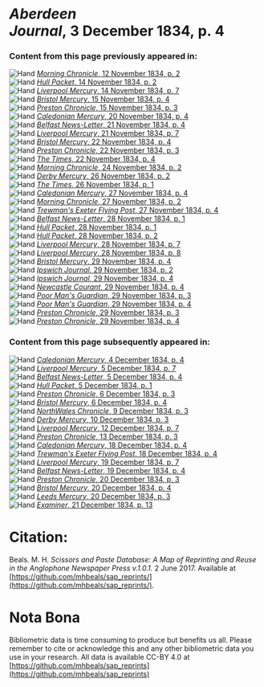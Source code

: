# *Aberdeen Journal*, 3 December 1834, p. 4  
  
### Content from this page previously appeared in:  
![Hand](http://scissorsandpaste.net/wp-content/uploads/2017/06/smallhandpointer.png) [*Morning Chronicle*, 12 November 1834, p. 2](https://mhbeals.github.io/sap_html/Morning-Chronicle/Morning-Chronicle-12-November-1834-p-2)  
![Hand](http://scissorsandpaste.net/wp-content/uploads/2017/06/smallhandpointer.png) [*Hull Packet*, 14 November 1834, p. 2](https://mhbeals.github.io/sap_html/Hull-Packet/Hull-Packet-14-November-1834-p-2)  
![Hand](http://scissorsandpaste.net/wp-content/uploads/2017/06/smallhandpointer.png) [*Liverpool Mercury*, 14 November 1834, p. 7](https://mhbeals.github.io/sap_html/Liverpool-Mercury/Liverpool-Mercury-14-November-1834-p-7)  
![Hand](http://scissorsandpaste.net/wp-content/uploads/2017/06/smallhandpointer.png) [*Bristol Mercury*, 15 November 1834, p. 4](https://mhbeals.github.io/sap_html/Bristol-Mercury/Bristol-Mercury-15-November-1834-p-4)  
![Hand](http://scissorsandpaste.net/wp-content/uploads/2017/06/smallhandpointer.png) [*Preston Chronicle*, 15 November 1834, p. 3](https://mhbeals.github.io/sap_html/Preston-Chronicle/Preston-Chronicle-15-November-1834-p-3)  
![Hand](http://scissorsandpaste.net/wp-content/uploads/2017/06/smallhandpointer.png) [*Caledonian Mercury*, 20 November 1834, p. 4](https://mhbeals.github.io/sap_html/Caledonian-Mercury/Caledonian-Mercury-20-November-1834-p-4)  
![Hand](http://scissorsandpaste.net/wp-content/uploads/2017/06/smallhandpointer.png) [*Belfast News-Letter*, 21 November 1834, p. 4](https://mhbeals.github.io/sap_html/Belfast-News-Letter/Belfast-News-Letter-21-November-1834-p-4)  
![Hand](http://scissorsandpaste.net/wp-content/uploads/2017/06/smallhandpointer.png) [*Liverpool Mercury*, 21 November 1834, p. 7](https://mhbeals.github.io/sap_html/Liverpool-Mercury/Liverpool-Mercury-21-November-1834-p-7)  
![Hand](http://scissorsandpaste.net/wp-content/uploads/2017/06/smallhandpointer.png) [*Bristol Mercury*, 22 November 1834, p. 4](https://mhbeals.github.io/sap_html/Bristol-Mercury/Bristol-Mercury-22-November-1834-p-4)  
![Hand](http://scissorsandpaste.net/wp-content/uploads/2017/06/smallhandpointer.png) [*Preston Chronicle*, 22 November 1834, p. 3](https://mhbeals.github.io/sap_html/Preston-Chronicle/Preston-Chronicle-22-November-1834-p-3)  
![Hand](http://scissorsandpaste.net/wp-content/uploads/2017/06/smallhandpointer.png) [*The Times*, 22 November 1834, p. 4](https://mhbeals.github.io/sap_html/The-Times/The-Times-22-November-1834-p-4)  
![Hand](http://scissorsandpaste.net/wp-content/uploads/2017/06/smallhandpointer.png) [*Morning Chronicle*, 24 November 1834, p. 2](https://mhbeals.github.io/sap_html/Morning-Chronicle/Morning-Chronicle-24-November-1834-p-2)  
![Hand](http://scissorsandpaste.net/wp-content/uploads/2017/06/smallhandpointer.png) [*Derby Mercury*, 26 November 1834, p. 2](https://mhbeals.github.io/sap_html/Derby-Mercury/Derby-Mercury-26-November-1834-p-2)  
![Hand](http://scissorsandpaste.net/wp-content/uploads/2017/06/smallhandpointer.png) [*The Times*, 26 November 1834, p. 1](https://mhbeals.github.io/sap_html/The-Times/The-Times-26-November-1834-p-1)  
![Hand](http://scissorsandpaste.net/wp-content/uploads/2017/06/smallhandpointer.png) [*Caledonian Mercury*, 27 November 1834, p. 4](https://mhbeals.github.io/sap_html/Caledonian-Mercury/Caledonian-Mercury-27-November-1834-p-4)  
![Hand](http://scissorsandpaste.net/wp-content/uploads/2017/06/smallhandpointer.png) [*Morning Chronicle*, 27 November 1834, p. 2](https://mhbeals.github.io/sap_html/Morning-Chronicle/Morning-Chronicle-27-November-1834-p-2)  
![Hand](http://scissorsandpaste.net/wp-content/uploads/2017/06/smallhandpointer.png) [*Trewman's Exeter Flying Post*, 27 November 1834, p. 4](https://mhbeals.github.io/sap_html/Trewman's-Exeter-Flying-Post/Trewman's-Exeter-Flying-Post-27-November-1834-p-4)  
![Hand](http://scissorsandpaste.net/wp-content/uploads/2017/06/smallhandpointer.png) [*Belfast News-Letter*, 28 November 1834, p. 1](https://mhbeals.github.io/sap_html/Belfast-News-Letter/Belfast-News-Letter-28-November-1834-p-1)  
![Hand](http://scissorsandpaste.net/wp-content/uploads/2017/06/smallhandpointer.png) [*Hull Packet*, 28 November 1834, p. 1](https://mhbeals.github.io/sap_html/Hull-Packet/Hull-Packet-28-November-1834-p-1)  
![Hand](http://scissorsandpaste.net/wp-content/uploads/2017/06/smallhandpointer.png) [*Hull Packet*, 28 November 1834, p. 2](https://mhbeals.github.io/sap_html/Hull-Packet/Hull-Packet-28-November-1834-p-2)  
![Hand](http://scissorsandpaste.net/wp-content/uploads/2017/06/smallhandpointer.png) [*Liverpool Mercury*, 28 November 1834, p. 7](https://mhbeals.github.io/sap_html/Liverpool-Mercury/Liverpool-Mercury-28-November-1834-p-7)  
![Hand](http://scissorsandpaste.net/wp-content/uploads/2017/06/smallhandpointer.png) [*Liverpool Mercury*, 28 November 1834, p. 8](https://mhbeals.github.io/sap_html/Liverpool-Mercury/Liverpool-Mercury-28-November-1834-p-8)  
![Hand](http://scissorsandpaste.net/wp-content/uploads/2017/06/smallhandpointer.png) [*Bristol Mercury*, 29 November 1834, p. 4](https://mhbeals.github.io/sap_html/Bristol-Mercury/Bristol-Mercury-29-November-1834-p-4)  
![Hand](http://scissorsandpaste.net/wp-content/uploads/2017/06/smallhandpointer.png) [*Ipswich Journal*, 29 November 1834, p. 2](https://mhbeals.github.io/sap_html/Ipswich-Journal/Ipswich-Journal-29-November-1834-p-2)  
![Hand](http://scissorsandpaste.net/wp-content/uploads/2017/06/smallhandpointer.png) [*Ipswich Journal*, 29 November 1834, p. 4](https://mhbeals.github.io/sap_html/Ipswich-Journal/Ipswich-Journal-29-November-1834-p-4)  
![Hand](http://scissorsandpaste.net/wp-content/uploads/2017/06/smallhandpointer.png) [*Newcastle Courant*, 29 November 1834, p. 4](https://mhbeals.github.io/sap_html/Newcastle-Courant/Newcastle-Courant-29-November-1834-p-4)  
![Hand](http://scissorsandpaste.net/wp-content/uploads/2017/06/smallhandpointer.png) [*Poor Man's Guardian*, 29 November 1834, p. 3](https://mhbeals.github.io/sap_html/Poor-Man's-Guardian/Poor-Man's-Guardian-29-November-1834-p-3)  
![Hand](http://scissorsandpaste.net/wp-content/uploads/2017/06/smallhandpointer.png) [*Poor Man's Guardian*, 29 November 1834, p. 4](https://mhbeals.github.io/sap_html/Poor-Man's-Guardian/Poor-Man's-Guardian-29-November-1834-p-4)  
![Hand](http://scissorsandpaste.net/wp-content/uploads/2017/06/smallhandpointer.png) [*Preston Chronicle*, 29 November 1834, p. 3](https://mhbeals.github.io/sap_html/Preston-Chronicle/Preston-Chronicle-29-November-1834-p-3)  
![Hand](http://scissorsandpaste.net/wp-content/uploads/2017/06/smallhandpointer.png) [*Preston Chronicle*, 29 November 1834, p. 4](https://mhbeals.github.io/sap_html/Preston-Chronicle/Preston-Chronicle-29-November-1834-p-4)  
  
### Content from this page subsequently appeared in:  
![Hand](http://scissorsandpaste.net/wp-content/uploads/2017/06/smallhandpointer.png) [*Caledonian Mercury*, 4 December 1834, p. 4](https://mhbeals.github.io/sap_html/Caledonian-Mercury/Caledonian-Mercury-4-December-1834-p-4)  
![Hand](http://scissorsandpaste.net/wp-content/uploads/2017/06/smallhandpointer.png) [*Liverpool Mercury*, 5 December 1834, p. 7](https://mhbeals.github.io/sap_html/Liverpool-Mercury/Liverpool-Mercury-5-December-1834-p-7)  
![Hand](http://scissorsandpaste.net/wp-content/uploads/2017/06/smallhandpointer.png) [*Belfast News-Letter*, 5 December 1834, p. 4](https://mhbeals.github.io/sap_html/Belfast-News-Letter/Belfast-News-Letter-5-December-1834-p-4)  
![Hand](http://scissorsandpaste.net/wp-content/uploads/2017/06/smallhandpointer.png) [*Hull Packet*, 5 December 1834, p. 1](https://mhbeals.github.io/sap_html/Hull-Packet/Hull-Packet-5-December-1834-p-1)  
![Hand](http://scissorsandpaste.net/wp-content/uploads/2017/06/smallhandpointer.png) [*Preston Chronicle*, 6 December 1834, p. 3](https://mhbeals.github.io/sap_html/Preston-Chronicle/Preston-Chronicle-6-December-1834-p-3)  
![Hand](http://scissorsandpaste.net/wp-content/uploads/2017/06/smallhandpointer.png) [*Bristol Mercury*, 6 December 1834, p. 4](https://mhbeals.github.io/sap_html/Bristol-Mercury/Bristol-Mercury-6-December-1834-p-4)  
![Hand](http://scissorsandpaste.net/wp-content/uploads/2017/06/smallhandpointer.png) [*NorthWales Chronicle*, 9 December 1834, p. 3](https://mhbeals.github.io/sap_html/NorthWales-Chronicle/NorthWales-Chronicle-9-December-1834-p-3)  
![Hand](http://scissorsandpaste.net/wp-content/uploads/2017/06/smallhandpointer.png) [*Derby Mercury*, 10 December 1834, p. 3](https://mhbeals.github.io/sap_html/Derby-Mercury/Derby-Mercury-10-December-1834-p-3)  
![Hand](http://scissorsandpaste.net/wp-content/uploads/2017/06/smallhandpointer.png) [*Liverpool Mercury*, 12 December 1834, p. 7](https://mhbeals.github.io/sap_html/Liverpool-Mercury/Liverpool-Mercury-12-December-1834-p-7)  
![Hand](http://scissorsandpaste.net/wp-content/uploads/2017/06/smallhandpointer.png) [*Preston Chronicle*, 13 December 1834, p. 3](https://mhbeals.github.io/sap_html/Preston-Chronicle/Preston-Chronicle-13-December-1834-p-3)  
![Hand](http://scissorsandpaste.net/wp-content/uploads/2017/06/smallhandpointer.png) [*Caledonian Mercury*, 18 December 1834, p. 4](https://mhbeals.github.io/sap_html/Caledonian-Mercury/Caledonian-Mercury-18-December-1834-p-4)  
![Hand](http://scissorsandpaste.net/wp-content/uploads/2017/06/smallhandpointer.png) [*Trewman's Exeter Flying Post*, 18 December 1834, p. 4](https://mhbeals.github.io/sap_html/Trewman's-Exeter-Flying-Post/Trewman's-Exeter-Flying-Post-18-December-1834-p-4)  
![Hand](http://scissorsandpaste.net/wp-content/uploads/2017/06/smallhandpointer.png) [*Liverpool Mercury*, 19 December 1834, p. 7](https://mhbeals.github.io/sap_html/Liverpool-Mercury/Liverpool-Mercury-19-December-1834-p-7)  
![Hand](http://scissorsandpaste.net/wp-content/uploads/2017/06/smallhandpointer.png) [*Belfast News-Letter*, 19 December 1834, p. 4](https://mhbeals.github.io/sap_html/Belfast-News-Letter/Belfast-News-Letter-19-December-1834-p-4)  
![Hand](http://scissorsandpaste.net/wp-content/uploads/2017/06/smallhandpointer.png) [*Preston Chronicle*, 20 December 1834, p. 3](https://mhbeals.github.io/sap_html/Preston-Chronicle/Preston-Chronicle-20-December-1834-p-3)  
![Hand](http://scissorsandpaste.net/wp-content/uploads/2017/06/smallhandpointer.png) [*Bristol Mercury*, 20 December 1834, p. 4](https://mhbeals.github.io/sap_html/Bristol-Mercury/Bristol-Mercury-20-December-1834-p-4)  
![Hand](http://scissorsandpaste.net/wp-content/uploads/2017/06/smallhandpointer.png) [*Leeds Mercury*, 20 December 1834, p. 3](https://mhbeals.github.io/sap_html/Leeds-Mercury/Leeds-Mercury-20-December-1834-p-3)  
![Hand](http://scissorsandpaste.net/wp-content/uploads/2017/06/smallhandpointer.png) [*Examiner*, 21 December 1834, p. 13](https://mhbeals.github.io/sap_html/Examiner/Examiner-21-December-1834-p-13)  


# Citation: 

Beals. M. H. *Scissors and Paste Database: A Map of Reprinting and Reuse in the Anglophone Newspaper Press v.1.0.1.* 2 June 2017. Available at [https://github.com/mhbeals/sap_reprints/](https://github.com/mhbeals/sap_reprints/). 

# Nota Bona

Bibliometric data is time consuming to produce but benefits us all. Please remember to cite or acknowledge this and any other bibliometric data you use in your research. All data is available CC-BY 4.0 at [https://github.com/mhbeals/sap_reprints](https://github.com/mhbeals/sap_reprints)
